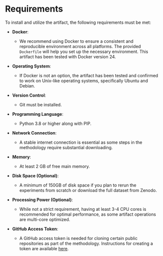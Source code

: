 
# Requirements

To install and utilize the artifact, the following requirements must be met:
- **Docker**: 
  - We recommend using Docker to ensure a consistent and reproducible environment across all platforms. The provided `Dockerfile` will help you set up the necessary environment. This artifact has been tested with Docker version 24.

- **Operating System**:
  - If Docker is not an option, the artifact has been tested and confirmed to work on Unix-like operating systems, specifically Ubuntu and Debian.

- **Version Control**: 
  - Git must be installed.

- **Programming Language**: 
  - Python 3.8 or higher along with PIP.
- **Network Connection**: 
  - A stable internet connection is essential as some steps in the methodology require substantial downloading.

- **Memory**: 
  - At least 2 GB of free main memory.

- **Disk Space (Optional)**: 
  - A minimum of 150GB of disk space if you plan to rerun the experiments from scratch or download the full dataset from Zenodo.

- **Processing Power (Optional)**: 
  - While not a strict requirement, having at least 3-4 CPU cores is recommended for optimal performance, as some artifact operations are multi-core optimized.

- **GitHub Access Token**: 
  - A GitHub access token is needed for cloning certain public repositories as part of the methodology. Instructions for creating a token are available [here](https://docs.github.com/en/github/authenticating-to-github/creating-a-personal-access-token).
